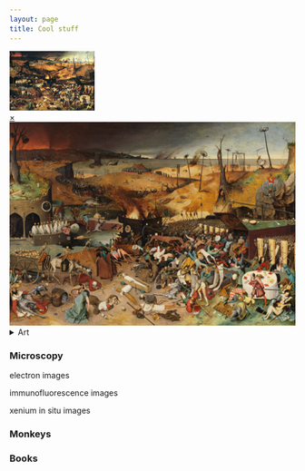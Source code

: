 ```yaml
---
layout: page
title: Cool stuff
---
```

<a href="#popup">
  <img src="/thumbnail/Brueghel-the-triumph-of-death.jpg" alt="Thumbnail" width="150">
</a>

<div id="popup" class="overlay">
  <a class="close" href="#">×</a>
  <img src="The_Triumph_of_Death_by_Pieter_Bruegel_the_Elder.jpg" alt="Full-size Image">
</div>

<details>
  <summary>Art</summary>
  <img src="/The_Triumph_of_Death_by_Pieter_Bruegel_the_Elder.jpg"/>
  Bosch The Temptation of St.Anthony
  
  <img src="/images/Brueghel_hunters_in_the_snow.jpg"/>
  Brueghel Hunters in the Snow
 
  <img src="/images/Brueghel-the-triumph-of-death.jpg"/>
  Brueghel/Bosch? The Triumph of Death
  
  <img src="/images/john_waterhouse_magic_circle.jpg" width="750"/>
  Waterhouse Magic Circle
  
  <img src="/images/john_waterhouse_lady_of_shalott.jpg"/>
  Waterhouse The Lday of Shalott
</details>


### Microscopy
electron images


immunofluorescence images


xenium in situ images

### Monkeys


### Books


<br>
<br>
<br>





